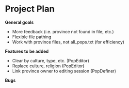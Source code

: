 # Project Plan

**General goals**
- More feedback (i.e. province not found in file, etc.)
- Flexible file pathing
- Work with province files, not all_pops.txt (for efficiency)

**Features to be added**
- Clear by culture, type, etc. (PopEditor)
- Replace culture, religion (PopEditor)
- Link province owner to editing session (PopDefiner)

**Bugs**
